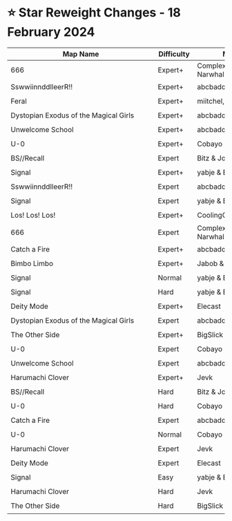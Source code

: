 # ⭐ Star Reweight Changes - 18 February 2024

| <div style="width:325px">Map Name</div> | <div style="width:75px">Difficulty</div> | <div style="width:200px">Mapper(s)</div> | <div style="width:175px">Star Rating Change</div> |
|-----|------------|-----------|---------------------------------------------------|
| 666 | Expert+ | ComplexFrequency & Narwhal | ⭐ 12.84 → ⭐ 13.02 |
| SswwiinnddlleerR!! | Expert+ | abcbadq | ⭐ 12.76 → ⭐ 13.11 |
| Feral | Expert+ | miitchel, Jabob & Hades | ⭐ 12.68 → ⭐ 13.16 |
| Dystopian Exodus of the Magical Girls | Expert+ | abcbadq | ⭐ 12.1 → ⭐ 12.96 |
| Unwelcome School | Expert+ | abcbadq | ⭐ 11.52 → ⭐ 12.6 |
| U-0 | Expert+ | Cobayo | ⭐ 11.44 → ⭐ 11.56 |
| BS//Recall | Expert | Bitz & Joshabi | ⭐ 10.95 → ⭐ 10.4 |
| Signal | Expert+ | yabje & Bitz | ⭐ 10.91 → ⭐ 10.87 |
| SswwiinnddlleerR!! | Expert | abcbadq | ⭐ 10.57 → ⭐ 10.5 |
| Signal | Expert | yabje & Bitz | ⭐ 10.55 → ⭐ 10.02 |
| Los! Los! Los! | Expert+ | CoolingCloset | ⭐ 10.46 → ⭐ 9.69 |
| 666 | Expert | ComplexFrequency & Narwhal | ⭐ 10.4 → ⭐ 10.47 |
| Catch a Fire | Expert+ | abcbadq | ⭐ 10.21 → ⭐ 9.95 |
| Bimbo Limbo | Expert+ | Jabob & Elecast | ⭐ 10.1 → ⭐ 10.15 |
| Signal | Normal | yabje & Bitz | ⭐ 10.02 → ⭐ 9.97 |
| Signal | Hard | yabje & Bitz | ⭐ 9.91 → ⭐ 9.24 |
| Deity Mode | Expert+ | Elecast | ⭐ 9.72 → ⭐ 9.6 |
| Dystopian Exodus of the Magical Girls | Expert | abcbadq | ⭐ 9.69 → ⭐ 8.82 |
| The Other Side | Expert+ | BigSlick | ⭐ 8.94 → ⭐ 8.14 |
| U-0 | Expert | Cobayo | ⭐ 8.61 → ⭐ 8.31 |
| Unwelcome School | Expert | abcbadq | ⭐ 8.02 → ⭐ 8.0 |
| Harumachi Clover | Expert+ | Jevk | ⭐ 7.57 → ⭐ 8.13 |
| BS//Recall | Hard | Bitz & Joshabi | ⭐ 7.49 → ⭐ 7.48 |
| U-0 | Hard | Cobayo | ⭐ 7.46 → ⭐ 7.48 |
| Catch a Fire | Expert | abcbadq | ⭐ 6.81 → ⭐ 6.58 |
| U-0 | Normal | Cobayo | ⭐ 6.54 → ⭐ 5.84 |
| Harumachi Clover | Expert | Jevk | ⭐ 6.17 → ⭐ 5.23 |
| Deity Mode | Expert | Elecast | ⭐ 6.0 → ⭐ 6.14 |
| Signal | Easy | yabje & Bitz | ⭐ 5.89 → ⭐ 6.62 |
| Harumachi Clover | Hard | Jevk | ⭐ 5.49 → ⭐ 4.79 |
| The Other Side | Hard | BigSlick | ⭐ 3.9 → ⭐ 4.2 |